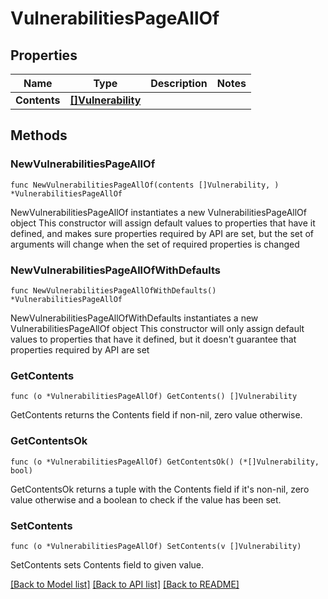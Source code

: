 # VulnerabilitiesPageAllOf

## Properties

Name | Type | Description | Notes
------------ | ------------- | ------------- | -------------
**Contents** | [**[]Vulnerability**](Vulnerability.md) |  | 

## Methods

### NewVulnerabilitiesPageAllOf

`func NewVulnerabilitiesPageAllOf(contents []Vulnerability, ) *VulnerabilitiesPageAllOf`

NewVulnerabilitiesPageAllOf instantiates a new VulnerabilitiesPageAllOf object
This constructor will assign default values to properties that have it defined,
and makes sure properties required by API are set, but the set of arguments
will change when the set of required properties is changed

### NewVulnerabilitiesPageAllOfWithDefaults

`func NewVulnerabilitiesPageAllOfWithDefaults() *VulnerabilitiesPageAllOf`

NewVulnerabilitiesPageAllOfWithDefaults instantiates a new VulnerabilitiesPageAllOf object
This constructor will only assign default values to properties that have it defined,
but it doesn't guarantee that properties required by API are set

### GetContents

`func (o *VulnerabilitiesPageAllOf) GetContents() []Vulnerability`

GetContents returns the Contents field if non-nil, zero value otherwise.

### GetContentsOk

`func (o *VulnerabilitiesPageAllOf) GetContentsOk() (*[]Vulnerability, bool)`

GetContentsOk returns a tuple with the Contents field if it's non-nil, zero value otherwise
and a boolean to check if the value has been set.

### SetContents

`func (o *VulnerabilitiesPageAllOf) SetContents(v []Vulnerability)`

SetContents sets Contents field to given value.



[[Back to Model list]](../README.md#documentation-for-models) [[Back to API list]](../README.md#documentation-for-api-endpoints) [[Back to README]](../README.md)


